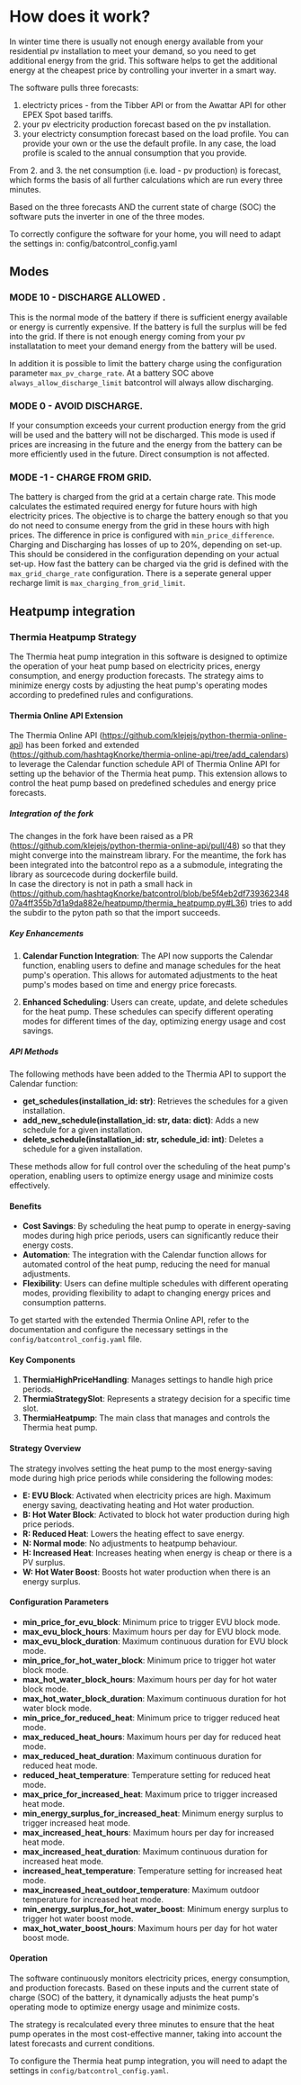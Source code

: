 # How does it work?

In winter time there is usually not enough energy available from your residential pv installation to meet your demand, so you need to get additional energy from the grid. 
This software helps to get the additional energy at the cheapest price by controlling your inverter in a smart way.

The software pulls three forecasts:

1. electricty prices - from the Tibber API or from the Awattar API for other EPEX Spot based tariffs.
2. your pv electricity production forecast based on the pv installation.
3. your electricty consumption forecast based on the load profile. You can provide your own or the use the default profile. In any case, the load profile is scaled to the annual consumption that you provide.

From 2. and 3. the net consumption (i.e. load - pv production) is forecast, which forms the basis of all further calculations which are run every three minutes.

Based on the three forecasts AND the current state of charge (SOC) the software puts the inverter in one of the three modes.

To correctly configure the software for your home, you will need to adapt the settings in: config/batcontrol_config.yaml

## Modes

### MODE 10 - DISCHARGE ALLOWED . 
This is the normal mode of the battery if there is sufficient energy available or energy is currently expensive. If the battery is full the surplus will be fed into the grid. If there is not enough energy coming from your pv installatation to meet your demand energy from the battery will be used. 

In addition it is possible to limit the battery charge using the configuration parameter ``max_pv_charge_rate``. At a battery SOC above ``always_allow_discharge_limit`` batcontrol will always allow discharging.

### MODE 0 - AVOID DISCHARGE. 
If your consumption exceeds your current production energy from the grid will be used and the battery will not be discharged. This mode is used if prices are increasing in the future and the energy from the battery can be more efficiently used in the future. Direct consumption is not affected.

### MODE -1 - CHARGE FROM GRID. 
The battery is charged from the grid at a certain charge rate. This mode calculates the estimated required energy for future hours with high electricity prices. The objective is to charge the battery enough so that you do not need to consume energy from the grid in these hours with high prices.
The difference in price is configured with ``min_price_difference``. Charging and Discharging has losses of up to 20%, depending on set-up. This should be considered in the configuration depending on your actual set-up.
How fast the battery can be charged via the grid is defined with the ``max_grid_charge_rate`` configuration. There is a seperate general upper recharge limit is ``max_charging_from_grid_limit``.

## Heatpump integration
### Thermia Heatpump Strategy

The Thermia heat pump integration in this software is designed to optimize the operation of your heat pump based on electricity prices, energy consumption, and energy production forecasts. The strategy aims to minimize energy costs by adjusting the heat pump's operating modes according to predefined rules and configurations.

#### Thermia Online API Extension

The Thermia Online API (https://github.com/klejejs/python-thermia-online-api) has been forked and extended (https://github.com/hashtagKnorke/thermia-online-api/tree/add_calendars) to leverage the Calendar function schedule API of Thermia Online API for setting up the behavior of the Thermia heat pump. This extension allows to control the heat pump based on predefined schedules and energy price forecasts.

##### Integration of the fork
The changes in the fork have been raised as a PR (https://github.com/klejejs/python-thermia-online-api/pull/48) so that they might converge into the mainstream library. For the meantime, the fork has been integrated into the batcontrol repo as a a submodule, integrating the library as sourcecode during dockerfile build.  
In case the directory is not in path a small hack in (https://github.com/hashtagKnorke/batcontrol/blob/be5f4eb2df73936234807a4ff355b7d1a9da882e/heatpump/thermia_heatpump.py#L36) tries to add the subdir to the pyton path so that the import succeeds.

##### Key Enhancements

1. **Calendar Function Integration**: The API now supports the Calendar function, enabling users to define and manage schedules for the heat pump's operation. This allows for automated adjustments to the heat pump's modes based on time and energy price forecasts.

2. **Enhanced Scheduling**: Users can create, update, and delete schedules for the heat pump. These schedules can specify different operating modes for different times of the day, optimizing energy usage and cost savings.

##### API Methods

The following methods have been added to the Thermia API to support the Calendar function:

- **get_schedules(installation_id: str)**: Retrieves the schedules for a given installation.
- **add_new_schedule(installation_id: str, data: dict)**: Adds a new schedule for a given installation.
- **delete_schedule(installation_id: str, schedule_id: int)**: Deletes a schedule for a given installation.

These methods allow for full control over the scheduling of the heat pump's operation, enabling users to optimize energy usage and minimize costs effectively.

#### Benefits

- **Cost Savings**: By scheduling the heat pump to operate in energy-saving modes during high price periods, users can significantly reduce their energy costs.
- **Automation**: The integration with the Calendar function allows for automated control of the heat pump, reducing the need for manual adjustments.
- **Flexibility**: Users can define multiple schedules with different operating modes, providing flexibility to adapt to changing energy prices and consumption patterns.

To get started with the extended Thermia Online API, refer to the documentation and configure the necessary settings in the `config/batcontrol_config.yaml` file.

#### Key Components

1. **ThermiaHighPriceHandling**: Manages settings to handle high price periods.
2. **ThermiaStrategySlot**: Represents a strategy decision for a specific time slot.
3. **ThermiaHeatpump**: The main class that manages and controls the Thermia heat pump.

#### Strategy Overview

The strategy involves setting the heat pump to the most energy-saving mode during high price periods while considering the following modes:

- **E: EVU Block**: Activated when electricity prices are high. Maximum energy saving, deactivating heating and Hot water production.
- **B: Hot Water Block**: Activated to block hot water production during high price periods.
- **R: Reduced Heat**: Lowers the heating effect to save energy.
- **N: Normal mode**: No adjustments to heatpump behaviour.
- **H: Increased Heat**: Increases heating when energy is cheap or there is a PV surplus.
- **W: Hot Water Boost**: Boosts hot water production when there is an energy surplus.

#### Configuration Parameters

- **min_price_for_evu_block**: Minimum price to trigger EVU block mode.
- **max_evu_block_hours**: Maximum hours per day for EVU block mode.
- **max_evu_block_duration**: Maximum continuous duration for EVU block mode.
- **min_price_for_hot_water_block**: Minimum price to trigger hot water block mode.
- **max_hot_water_block_hours**: Maximum hours per day for hot water block mode.
- **max_hot_water_block_duration**: Maximum continuous duration for hot water block mode.
- **min_price_for_reduced_heat**: Minimum price to trigger reduced heat mode.
- **max_reduced_heat_hours**: Maximum hours per day for reduced heat mode.
- **max_reduced_heat_duration**: Maximum continuous duration for reduced heat mode.
- **reduced_heat_temperature**: Temperature setting for reduced heat mode.
- **max_price_for_increased_heat**: Maximum price to trigger increased heat mode.
- **min_energy_surplus_for_increased_heat**: Minimum energy surplus to trigger increased heat mode.
- **max_increased_heat_hours**: Maximum hours per day for increased heat mode.
- **max_increased_heat_duration**: Maximum continuous duration for increased heat mode.
- **increased_heat_temperature**: Temperature setting for increased heat mode.
- **max_increased_heat_outdoor_temperature**: Maximum outdoor temperature for increased heat mode.
- **min_energy_surplus_for_hot_water_boost**: Minimum energy surplus to trigger hot water boost mode.
- **max_hot_water_boost_hours**: Maximum hours per day for hot water boost mode.

#### Operation

The software continuously monitors electricity prices, energy consumption, and production forecasts. Based on these inputs and the current state of charge (SOC) of the battery, it dynamically adjusts the heat pump's operating mode to optimize energy usage and minimize costs.

The strategy is recalculated every three minutes to ensure that the heat pump operates in the most cost-effective manner, taking into account the latest forecasts and current conditions.

To configure the Thermia heat pump integration, you will need to adapt the settings in `config/batcontrol_config.yaml`.
